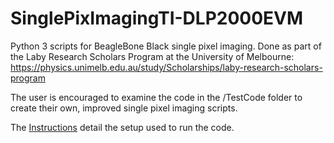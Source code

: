 # SinglePixImagingTI-DLP2000EVM
Python 3 scripts for BeagleBone Black single pixel imaging. Done as part of the Laby Research Scholars Program at the University of Melbourne: https://physics.unimelb.edu.au/study/Scholarships/laby-research-scholars-program

The user is encouraged to examine the code in the /TestCode folder to create their own, improved single pixel imaging scripts.

The [Instructions](Instructions.md) detail the setup used to run the code.
